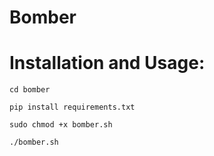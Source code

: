 # Bomber
# Installation and Usage:
```
cd bomber

pip install requirements.txt

sudo chmod +x bomber.sh

./bomber.sh
```





